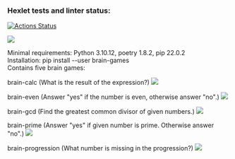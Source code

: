 ### Hexlet tests and linter status:
[![Actions Status](https://github.com/pgchurikov/python-project-49/actions/workflows/hexlet-check.yml/badge.svg)](https://github.com/pgchurikov/python-project-49/actions)

<a href="https://codeclimate.com/github/pgchurikov/python-project-49/maintainability"><img src="https://api.codeclimate.com/v1/badges/bd64c5cc50195b932e22/maintainability" /></a>

Minimal requirements: Python 3.10.12, poetry 1.8.2, pip 22.0.2 <br />
Installation: pip install --user brain-games <br />
Contains five brain games: <br />

brain-calc (What is the result of the expression?)
<a href="https://asciinema.org/a/CFka1Wgid6ag5ki6DSYvjzucQ" target="_blank"><img src="https://asciinema.org/a/CFka1Wgid6ag5ki6DSYvjzucQ.svg" /></a>

brain-even (Answer "yes" if the number is even, otherwise answer "no".)
<a href="https://asciinema.org/a/Fqf484Emn9C4rxUYmYfciZ4h1" target="_blank"><img src="https://asciinema.org/a/Fqf484Emn9C4rxUYmYfciZ4h1.svg" /></a>

brain-gcd (Find the greatest common divisor of given numbers.)
<a href="https://asciinema.org/a/QIaZTUDNLn0xC8kPt4duQsZs9" target="_blank"><img src="https://asciinema.org/a/QIaZTUDNLn0xC8kPt4duQsZs9.svg" /></a>

brain-prime (Answer "yes" if given number is prime. Otherwise answer "no".)
<a href="https://asciinema.org/a/OvqeWwMW9VkqgMibGbHUwPfHf" target="_blank"><img src="https://asciinema.org/a/OvqeWwMW9VkqgMibGbHUwPfHf.svg" /></a>

brain-progression (What number is missing in the progression?)
<a href="https://asciinema.org/a/N1zehAX3u7otumO0OL4q86vKZ" target="_blank"><img src="https://asciinema.org/a/N1zehAX3u7otumO0OL4q86vKZ.svg" /></a>
